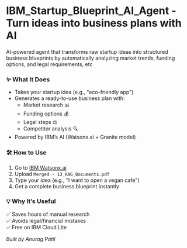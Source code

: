 # IBM_Startup_Blueprint_AI_Agent - Turn ideas into business plans with AI
AI-powered agent that transforms raw startup ideas into structured business blueprints by automatically analyzing market trends, funding options, and legal requirements, etc 

### ✨ What It Does  
- Takes your startup idea (e.g., "eco-friendly app")  
- Generates a ready-to-use business plan with:  
  - Market research 📊  
  - Funding options 💰  
  - Legal steps ⚖️  
  - Competitor analysis 🔍  
- Powered by IBM’s AI (Watsonx.ai + Granite model)  
 

### 🛠️ How to Use  
1. Go to [IBM Watsonx.ai](https://dataplatform.cloud.ibm.com/)  
2. Upload `Merged - 13_RAG_Documents.pdf`  
3. Type your idea (e.g., "I want to open a vegan cafe")  
4. Get a complete business blueprint instantly  

### 💡 Why It’s Useful  
✅ Saves hours of manual research  
✅ Avoids legal/financial mistakes  
✅ Free on IBM Cloud Lite  


*Built by Anurag Patil*
